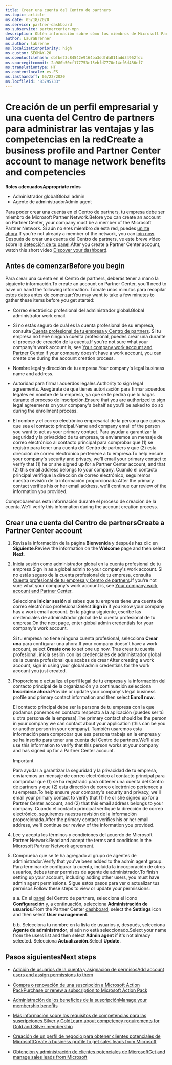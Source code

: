 ```yaml
---
title: Crear una cuenta del Centro de partners
ms.topic: article
ms.date: 05/18/2020
ms.service: partner-dashboard
ms.subservice: partnercenter-mpn
description: Obtén información sobre cómo los miembros de Microsoft Partner Network pueden crear un perfil empresariales y cuentas en el Centro de partners para administrar sus ventajas y competencias en la red.
author: LauraBrenner
ms.author: labrenne
ms.localizationpriority: high
ms.custom: SEOMAY.20
ms.openlocfilehash: dbfbe23c84542e9164ba3ddfda811add34962fdc
ms.sourcegitcommit: 2a980b50cf177753c15ebfd7770e14cf6d486cf7
ms.translationtype: HT
ms.contentlocale: es-ES
ms.lasthandoff: 05/22/2020
ms.locfileid: "83795733"
---
```

# <a name="create-a-business-profile-and-partner-center-account-to-manage-network-benefits-and-competencies"></a><span data-ttu-id="7ed1a-103">Creación de un perfil empresarial y una cuenta del Centro de partners para administrar las ventajas y las competencias en la red</span><span class="sxs-lookup"><span data-stu-id="7ed1a-103">Create a business profile and Partner Center account to manage network benefits and competencies</span></span>

<span data-ttu-id="7ed1a-104">**Roles adecuados**</span><span class="sxs-lookup"><span data-stu-id="7ed1a-104">**Appropriate roles**</span></span>

- <span data-ttu-id="7ed1a-105">Administrador global</span><span class="sxs-lookup"><span data-stu-id="7ed1a-105">Global admin</span></span>
- <span data-ttu-id="7ed1a-106">Agente de administrador</span><span class="sxs-lookup"><span data-stu-id="7ed1a-106">Admin agent</span></span>

<span data-ttu-id="7ed1a-107">Para poder crear una cuenta en el Centro de partners, tu empresa debe ser miembro de Microsoft Partner Network.</span><span class="sxs-lookup"><span data-stu-id="7ed1a-107">Before you can create an account on Partner Center, your company must be a member of the Microsoft Partner Network.</span></span> <span data-ttu-id="7ed1a-108">Si aún no eres miembro de esta red, puedes [unirte ahora](https://partner.microsoft.com/commercial#).</span><span class="sxs-lookup"><span data-stu-id="7ed1a-108">If you're not already a member of the network, you can [join now](https://partner.microsoft.com/commercial#).</span></span> <span data-ttu-id="7ed1a-109">Después de crear una cuenta del Centro de partners, ve este breve vídeo sobre la [detección de tu panel](https://vimeo.com/290338211).</span><span class="sxs-lookup"><span data-stu-id="7ed1a-109">After you create a Partner Center account, watch this short video [Discover your dashboard](https://vimeo.com/290338211).</span></span>

## <a name="before-you-begin"></a><span data-ttu-id="7ed1a-110">Antes de comenzar</span><span class="sxs-lookup"><span data-stu-id="7ed1a-110">Before you begin</span></span>

<span data-ttu-id="7ed1a-111">Para crear una cuenta en el Centro de partners, deberás tener a mano la siguiente información.</span><span class="sxs-lookup"><span data-stu-id="7ed1a-111">To create an account on Partner Center, you'll need to have on hand the following information.</span></span> <span data-ttu-id="7ed1a-112">Tómate unos minutos para recopilar estos datos antes de comenzar:</span><span class="sxs-lookup"><span data-stu-id="7ed1a-112">You may want to take a few minutes to gather these items before you get started:</span></span>

-   <span data-ttu-id="7ed1a-113">Correo electrónico profesional del administrador global.</span><span class="sxs-lookup"><span data-stu-id="7ed1a-113">Global administrator work email.</span></span>

-   <span data-ttu-id="7ed1a-114">Si no estás seguro de cuál es la cuenta profesional de su empresa, consulta [Cuenta profesional de tu empresa y Centro de partners](azure-active-directory-tenants-and-partner-center.md). Si tu empresa no tiene ninguna cuenta profesional, puedes crear una durante el proceso de creación de la cuenta.</span><span class="sxs-lookup"><span data-stu-id="7ed1a-114">If you're not sure what your company's work account is, see [Your company work account and Partner Center](azure-active-directory-tenants-and-partner-center.md) If your company doesn't have a work account, you can create one during the account creation process.</span></span> 

-   <span data-ttu-id="7ed1a-115">Nombre legal y dirección de tu empresa.</span><span class="sxs-lookup"><span data-stu-id="7ed1a-115">Your company's legal business name and address.</span></span>  

-   <span data-ttu-id="7ed1a-116">Autoridad para firmar acuerdos legales.</span><span class="sxs-lookup"><span data-stu-id="7ed1a-116">Authority to sign legal agreements.</span></span> <span data-ttu-id="7ed1a-117">Asegúrate de que tienes autorización para firmar acuerdos legales en nombre de la empresa, ya que se te pedirá que lo hagas durante el proceso de inscripción.</span><span class="sxs-lookup"><span data-stu-id="7ed1a-117">Ensure that you are authorized to sign legal agreements on your company's behalf as you'll be asked to do so during the enrollment process.</span></span>

-   <span data-ttu-id="7ed1a-118">El nombre y el correo electrónico empresarial de la persona que quieras que sea el contacto principal.</span><span class="sxs-lookup"><span data-stu-id="7ed1a-118">Name and company email of the person you want to act as your primary contact.</span></span> <span data-ttu-id="7ed1a-119">Para ayudar a garantizar la seguridad y la privacidad de tu empresa, te enviaremos un mensaje de correo electrónico al contacto principal para comprobar que (1) se registró para tener una cuenta del Centro de partners y que (2) esta dirección de correo electrónico pertenece a tu empresa.</span><span class="sxs-lookup"><span data-stu-id="7ed1a-119">To help ensure your company's security and privacy, we'll email your primary contact to verify that (1) he or she signed up for a Partner Center account, and that (2) this email address belongs to your company.</span></span> <span data-ttu-id="7ed1a-120">Cuando el contacto principal verifique la dirección de correo electrónico, seguiremos nuestra revisión de la información proporcionada.</span><span class="sxs-lookup"><span data-stu-id="7ed1a-120">After the primary contact verifies his or her email address, we'll continue our review of the information you provided.</span></span>

<span data-ttu-id="7ed1a-121">Comprobaremos esta información durante el proceso de creación de la cuenta.</span><span class="sxs-lookup"><span data-stu-id="7ed1a-121">We'll verify this information during the account creation process.</span></span> 
 
## <a name="create-a-partner-center-account"></a><span data-ttu-id="7ed1a-122">Crear una cuenta del Centro de partners</span><span class="sxs-lookup"><span data-stu-id="7ed1a-122">Create a Partner Center account</span></span>

1.  <span data-ttu-id="7ed1a-123">Revisa la información de la página **Bienvenida** y después haz clic en **Siguiente**.</span><span class="sxs-lookup"><span data-stu-id="7ed1a-123">Review the information on the **Welcome** page and then select **Next**.</span></span>

2.  <span data-ttu-id="7ed1a-124">Inicia sesión como administrador global en la cuenta profesional de tu empresa.</span><span class="sxs-lookup"><span data-stu-id="7ed1a-124">Sign in as a global admin to your company's work account.</span></span> <span data-ttu-id="7ed1a-125">Si no estás seguro de la cuenta profesional de tu empresa, consulta [Cuenta profesional de tu empresa y Centro de partners](azure-active-directory-tenants-and-partner-center.md).</span><span class="sxs-lookup"><span data-stu-id="7ed1a-125">If you're not sure what your company's work account   is, see [Your company work account and Partner Center](azure-active-directory-tenants-and-partner-center.md).</span></span>

    <span data-ttu-id="7ed1a-126">Selecciona **Iniciar sesión** si sabes que tu empresa tiene una cuenta de correo electrónico profesional.</span><span class="sxs-lookup"><span data-stu-id="7ed1a-126">Select **Sign in** if you know your company has a work email account.</span></span> <span data-ttu-id="7ed1a-127">En la página siguiente, escribe las credenciales de administrador global de la cuenta profesional de tu empresa.</span><span class="sxs-lookup"><span data-stu-id="7ed1a-127">On the next page, enter global admin credentials for your company's work account.</span></span> 

    <span data-ttu-id="7ed1a-128">Si tu empresa no tiene ninguna cuenta profesional, selecciona **Crear una** para configurar una ahora.</span><span class="sxs-lookup"><span data-stu-id="7ed1a-128">If your company doesn't have a work account, select **Create one** to set one up now.</span></span> <span data-ttu-id="7ed1a-129">Tras crear tu cuenta profesional, inicia sesión con las credenciales de administrador global de la cuenta profesional que acabas de crear.</span><span class="sxs-lookup"><span data-stu-id="7ed1a-129">After creating a work account, sign in using your global admin credentials for the work account you just created.</span></span>

3.  <span data-ttu-id="7ed1a-130">Proporciona o actualiza el perfil legal de tu empresa y la información del contacto principal de la organización y a continuación selecciona **Inscribirse ahora**.</span><span class="sxs-lookup"><span data-stu-id="7ed1a-130">Provide or update your company's legal business profile and primary contact information and then select **Enroll now**.</span></span> 

    <span data-ttu-id="7ed1a-131">El contacto principal debe ser la persona de tu empresa con la que podamos ponernos en contacto respecto a la aplicación (puedes ser tú u otra persona de la empresa).</span><span class="sxs-lookup"><span data-stu-id="7ed1a-131">The primary contact should be the person in your company we can contact about your application (this can be you or another person in your company).</span></span> <span data-ttu-id="7ed1a-132">También usaremos esta información para comprobar que esa persona trabaja en la empresa y se ha inscrito para tener una cuenta del Centro de partners.</span><span class="sxs-lookup"><span data-stu-id="7ed1a-132">We'll also use this information to verify that this person works at your company and has signed up for a Partner Center account.</span></span>

    > [!IMPORTANT]  
    > <span data-ttu-id="7ed1a-133">Para ayudar a garantizar la seguridad y la privacidad de tu empresa, enviaremos un mensaje de correo electrónico al contacto principal para comprobar que (1) se ha registrado para obtener una cuenta del Centro de partners y que (2) esta dirección de correo electrónico pertenece a tu empresa.</span><span class="sxs-lookup"><span data-stu-id="7ed1a-133">To help ensure your company's security and privacy, we'll email your primary contact to verify that (1) he or she signed up for a Partner Center account, and (2) that this email address belongs to your company.</span></span> <span data-ttu-id="7ed1a-134">Cuando el contacto principal verifique la dirección de correo electrónico, seguiremos nuestra revisión de la información proporcionada.</span><span class="sxs-lookup"><span data-stu-id="7ed1a-134">After the primary contact verifies his or her email address, we'll continue our review of the information you provided.</span></span>

4.  <span data-ttu-id="7ed1a-135">Lee y acepta los términos y condiciones del acuerdo de Microsoft Partner Network.</span><span class="sxs-lookup"><span data-stu-id="7ed1a-135">Read and accept the terms and conditions in the Microsoft Partner Network agreement.</span></span> 

5.  <span data-ttu-id="7ed1a-136">Comprueba que se te ha agregado al grupo de agentes de administrador.</span><span class="sxs-lookup"><span data-stu-id="7ed1a-136">Verify that you've been added to the admin agent group.</span></span> <span data-ttu-id="7ed1a-137">Para terminar de configurar la cuenta, incluida la incorporación de otros usuarios, debes tener permisos de agente de administrador.</span><span class="sxs-lookup"><span data-stu-id="7ed1a-137">To finish setting up your account, including adding other users, you must have admin agent permissions.</span></span> <span data-ttu-id="7ed1a-138">Sigue estos pasos para ver o actualizar tus permisos:</span><span class="sxs-lookup"><span data-stu-id="7ed1a-138">Follow these steps to view or update your permissions:</span></span>

    <span data-ttu-id="7ed1a-139">a.</span><span class="sxs-lookup"><span data-stu-id="7ed1a-139">a.</span></span> <span data-ttu-id="7ed1a-140">En el [panel](https://partner.microsoft.com/dashboard/home**) del Centro de partners, selecciona el icono **Configuración** y, a continuación, selecciona **Administración de usuarios**.</span><span class="sxs-lookup"><span data-stu-id="7ed1a-140">From the Partner Center [dashboard](https://partner.microsoft.com/dashboard/home**), select the **Settings** icon and then select **User management**.</span></span>  

    <span data-ttu-id="7ed1a-141">b.</span><span class="sxs-lookup"><span data-stu-id="7ed1a-141">b.</span></span> <span data-ttu-id="7ed1a-142">Selecciona tu nombre en la lista de usuarios y, después, selecciona **Agente de administrador**, si aún no está seleccionado.</span><span class="sxs-lookup"><span data-stu-id="7ed1a-142">Select your name from the users list and then select **Admin agent** if it's not already selected.</span></span> <span data-ttu-id="7ed1a-143">Selecciona **Actualización**.</span><span class="sxs-lookup"><span data-stu-id="7ed1a-143">Select **Update**.</span></span>  

## <a name="next-steps"></a><span data-ttu-id="7ed1a-144">Pasos siguientes</span><span class="sxs-lookup"><span data-stu-id="7ed1a-144">Next steps</span></span>

-   [<span data-ttu-id="7ed1a-145">Adición de usuarios de la cuenta y asignación de permisos</span><span class="sxs-lookup"><span data-stu-id="7ed1a-145">Add account users and assign permissions to them</span></span>](create-user-accounts-and-set-permissions.md)

-   [<span data-ttu-id="7ed1a-146">Compra o renovación de una suscripción a Microsoft Action Pack</span><span class="sxs-lookup"><span data-stu-id="7ed1a-146">Purchase or renew a subscription to Microsoft Action Pack</span></span>](mpn-get-action-pack.md)

-   [<span data-ttu-id="7ed1a-147">Administración de los beneficios de la suscripción</span><span class="sxs-lookup"><span data-stu-id="7ed1a-147">Manage your membership benefits</span></span>](manage-your-partner-network-benefits.md)

-   [<span data-ttu-id="7ed1a-148">Más información sobre los requisitos de competencias para las suscripciones Silver y Gold</span><span class="sxs-lookup"><span data-stu-id="7ed1a-148">Learn about competency requirements for Gold and Silver membership</span></span>](https://partner.microsoft.com/membership/competencies)

-   [<span data-ttu-id="7ed1a-149">Creación de un perfil de negocio para obtener clientes potenciales de Microsoft</span><span class="sxs-lookup"><span data-stu-id="7ed1a-149">Create a business profile to get sales leads from Microsoft</span></span>](create-a-marketing-profile.md)

-   [<span data-ttu-id="7ed1a-150">Obtención y administración de clientes potenciales de Microsoft</span><span class="sxs-lookup"><span data-stu-id="7ed1a-150">Get and manage sales leads from Microsoft</span></span>](responding-to-referrals.md)